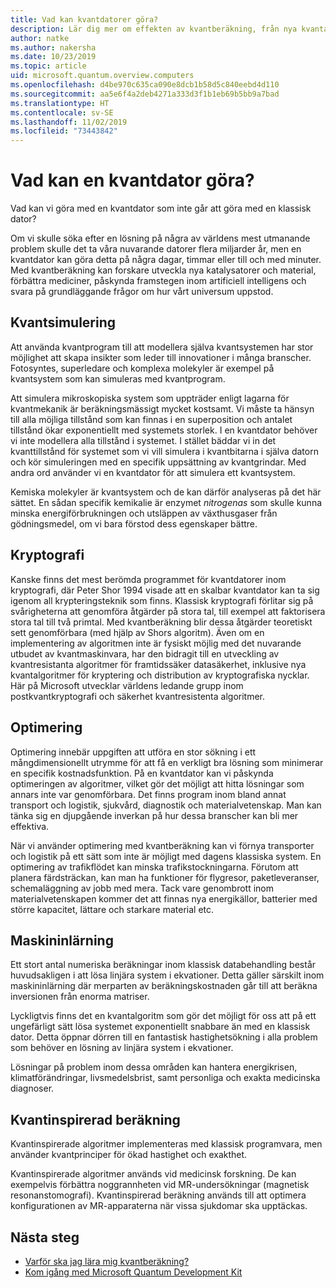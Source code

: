 ```yaml
---
title: Vad kan kvantdatorer göra?
description: Lär dig mer om effekten av kvantberäkning, från nya kvantalgoritmer till kvantinspirerade algoritmer som körs på klassiska datorer.
author: natke
ms.author: nakersha
ms.date: 10/23/2019
ms.topic: article
uid: microsoft.quantum.overview.computers
ms.openlocfilehash: d4be970c635ca090e8dcb1b58d5c840eebd4d110
ms.sourcegitcommit: aa5e6f4a2deb4271a333d3f1b1eb69b5bb9a7bad
ms.translationtype: HT
ms.contentlocale: sv-SE
ms.lasthandoff: 11/02/2019
ms.locfileid: "73443842"
---
```

# <a name="what-can-a-quantum-computer-do"></a>Vad kan en kvantdator göra?

Vad kan vi göra med en kvantdator som inte går att göra med en klassisk dator?

Om vi skulle söka efter en lösning på några av världens mest utmanande problem skulle det ta våra nuvarande datorer flera miljarder år, men en kvantdator kan göra detta på några dagar, timmar eller till och med minuter. Med kvantberäkning kan forskare utveckla nya katalysatorer och material, förbättra mediciner, påskynda framstegen inom artificiell intelligens och svara på grundläggande frågor om hur vårt universum uppstod.

## <a name="quantum-simulation"></a>Kvantsimulering

Att använda kvantprogram till att modellera själva kvantsystemen har stor möjlighet att skapa insikter som leder till innovationer i många branscher. Fotosyntes, superledare och komplexa molekyler är exempel på kvantsystem som kan simuleras med kvantprogram.

Att simulera mikroskopiska system som uppträder enligt lagarna för kvantmekanik är beräkningsmässigt mycket kostsamt. Vi måste ta hänsyn till alla möjliga tillstånd som kan finnas i en superposition och antalet tillstånd ökar exponentiellt med systemets storlek. I en kvantdator behöver vi inte modellera alla tillstånd i systemet. I stället bäddar vi in det kvanttillstånd för systemet som vi vill simulera i kvantbitarna i själva datorn och kör simuleringen med en specifik uppsättning av kvantgrindar. Med andra ord använder vi en kvantdator för att simulera ett kvantsystem.

Kemiska molekyler är kvantsystem och de kan därför analyseras på det här sättet. En sådan specifik kemikalie är enzymet _nitrogenas_ som skulle kunna minska energiförbrukningen och utsläppen av växthusgaser från gödningsmedel, om vi bara förstod dess egenskaper bättre.

## <a name="cryptography"></a>Kryptografi

Kanske finns det mest berömda programmet för kvantdatorer inom kryptografi, där Peter Shor 1994 visade att en skalbar kvantdator kan ta sig igenom all krypteringsteknik som finns.  Klassisk kryptografi förlitar sig på svårigheterna att genomföra åtgärder på stora tal, till exempel att faktorisera stora tal till två primtal.  Med kvantberäkning blir dessa åtgärder teoretiskt sett genomförbara (med hjälp av Shors algoritm). Även om en implementering av algoritmen inte är fysiskt möjlig med det nuvarande utbudet av kvantmaskinvara, har den bidragit till en utveckling av kvantresistanta algoritmer för framtidssäker datasäkerhet, inklusive nya kvantalgoritmer för kryptering och distribution av kryptografiska nycklar.  Här på Microsoft utvecklar världens ledande grupp inom postkvantkryptografi och säkerhet kvantresistenta algoritmer. 

## <a name="optimization"></a>Optimering

Optimering innebär uppgiften att utföra en stor sökning i ett mångdimensionellt utrymme för att få en verkligt bra lösning som minimerar en specifik kostnadsfunktion.   På en kvantdator kan vi påskynda optimeringen av algoritmer, vilket gör det möjligt att hitta lösningar som annars inte var genomförbara. Det finns program inom bland annat transport och logistik, sjukvård, diagnostik och materialvetenskap. Man kan tänka sig en djupgående inverkan på hur dessa branscher kan bli mer effektiva. 

När vi använder optimering med kvantberäkning kan vi förnya transporter och logistik på ett sätt som inte är möjligt med dagens klassiska system. En optimering av trafikflödet kan minska trafikstockningarna.  Förutom att planera färdsträckan, kan man ha funktioner för flygresor, paketleveranser, schemaläggning av jobb med mera.  Tack vare genombrott inom materialvetenskapen kommer det att finnas nya energikällor, batterier med större kapacitet, lättare och starkare material etc. 

## <a name="machine-learning"></a>Maskininlärning

Ett stort antal numeriska beräkningar inom klassisk databehandling består huvudsakligen i att lösa linjära system i ekvationer. Detta gäller särskilt inom maskininlärning där merparten av beräkningskostnaden går till att beräkna inversionen från enorma matriser.

Lyckligtvis finns det en kvantalgoritm som gör det möjligt för oss att på ett ungefärligt sätt lösa systemet exponentiellt snabbare än med en klassisk dator. Detta öppnar dörren till en fantastisk hastighetsökning i alla problem som behöver en lösning av linjära system i ekvationer.

Lösningar på problem inom dessa områden kan hantera energikrisen, klimatförändringar, livsmedelsbrist, samt personliga och exakta medicinska diagnoser.

## <a name="quantum-inspired-computing"></a>Kvantinspirerad beräkning

Kvantinspirerade algoritmer implementeras med klassisk programvara, men använder kvantprinciper för ökad hastighet och exakthet.

Kvantinspirerade algoritmer används vid medicinsk forskning. De kan exempelvis förbättra noggrannheten vid MR-undersökningar (magnetisk resonanstomografi). Kvantinspirerad beräkning används till att optimera konfigurationen av MR-apparaterna när vissa sjukdomar ska upptäckas.

## <a name="next-steps"></a>Nästa steg

* [Varför ska jag lära mig kvantberäkning?](xref:microsoft.quantum.overview.why)
* [Kom igång med Microsoft Quantum Development Kit](xref:microsoft.quantum.welcome)
